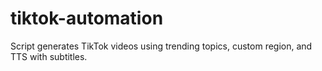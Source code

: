 # tiktok-automation
Script generates TikTok videos using trending topics, custom region, and TTS with subtitles.
